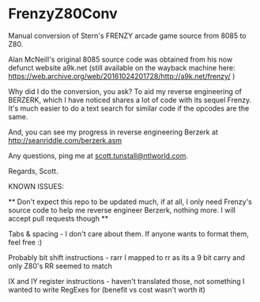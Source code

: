 # FrenzyZ80Conv

Manual conversion of Stern's FRENZY arcade game source from 8085 to Z80.

Alan McNeill's original 8085 source code was obtained from his now defunct website a9k.net (still available on the wayback machine here: https://web.archive.org/web/20161024201728/http://a9k.net/frenzy/ )

Why did I do the conversion, you ask? To aid my reverse engineering of BERZERK, which I have noticed shares a lot of code with its sequel Frenzy.
It's much easier to do a text search for similar code if the opcodes are the same. 

And, you can see my progress in reverse engineering Berzerk at http://seanriddle.com/berzerk.asm 

Any questions, ping me at scott.tunstall@ntlworld.com.  

Regards,
Scott.


KNOWN ISSUES:

** Don't expect this repo to be updated much, if at all, I only need Frenzy's source code to help me reverse engineer Berzerk, nothing more. I will accept pull requests though  **

Tabs & spacing - I don't care about them. If anyone wants to format them, feel free :) 

Probably bit shift instructions - rarr <reg8> I mapped to rr <reg8> as its a 9 bit carry and only Z80's RR seemed to match

IX and IY register instructions - haven't translated those, not something I wanted to write RegExes for (benefit vs cost wasn't worth it)

